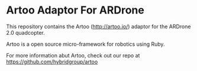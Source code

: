 # Artoo Adaptor For ARDrone

This repository contains the Artoo (http://artoo.io/) adaptor for the ARDrone 2.0 quadcopter.

Artoo is a open source micro-framework for robotics using Ruby.

For more information abut Artoo, check out our repo at https://github.com/hybridgroup/artoo

